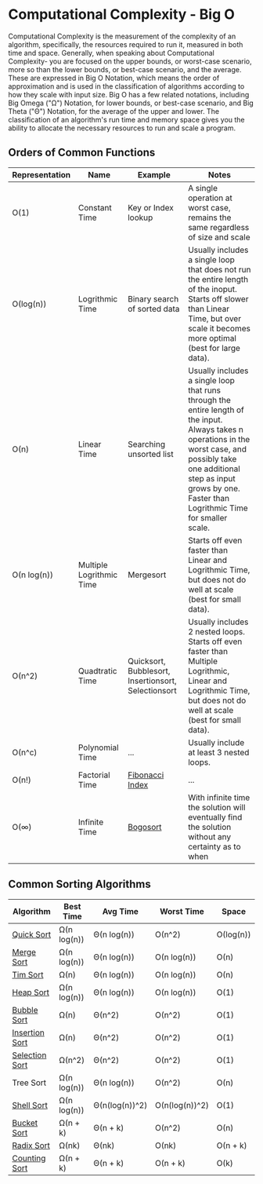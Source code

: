 # Computational Complexity - Big O

Computational Complexity is the measurement of the complexity of an algorithm, 
specifically, the resources required to run it, measured in both time and space. 
Generally, when speaking about Computational Complexity- you are focused on the
upper bounds, or worst-case scenario, more so than the lower bounds, or 
best-case scenario, and the average. These are expressed in Big O Notation, 
which means the order of approximation and is used in the classification of
algorithms according to how they scale with input size. Big O has a few related 
notations, including Big Omega ("Ω") Notation, for lower bounds, or best-case 
scenario, and Big Theta ("Θ") Notation, for the average of the upper and lower.
The classification of an algorithm's run time and memory space gives you the 
ability to allocate the necessary resources to run and scale a program.


## Orders of Common Functions

| Representation | Name                     | Example                                                   | Notes                                                                                                                                                                                                                                     |
|----------------|--------------------------|-----------------------------------------------------------|-------------------------------------------------------------------------------------------------------------------------------------------------------------------------------------------------------------------------------------------|
| Ο(1)           | Constant Time            | Key or Index lookup                                       | A single operation at worst case, remains the same regardless of size and scale                                                                                                                                                           |
| Ο(log(n))      | Logrithmic Time          | Binary search of sorted data                              | Usually includes a single loop that does not run the entire length of the inoput. Starts off slower than Linear Time, but over scale it becomes more optimal (best for large data).                                                       |
| Ο(n)           | Linear Time              | Searching unsorted list                                   | Usually includes a single loop that runs through the entire length of the input. Always takes n operations in the worst case, and possibly take one additional step as input grows by one. Faster than Logrithmic Time for smaller scale. |
| Ο(n log(n))    | Multiple Logrithmic Time | Mergesort                                                 | Starts off even faster than Linear and Logrithmic Time, but does not do well at scale (best for small data).                                                                                                                              |
| Ο(n^2)         | Quadtratic Time          | Quicksort, Bubblesort, Insertionsort, Selectionsort       | Usually includes 2 nested loops. Starts off even faster than Multiple Logrithmic, Linear and Logrithmic Time, but does not do well at scale (best for small data).                                                                        |
| Ο(n^c)         | Polynomial Time          | ...                                                       | Usually include at least 3 nested loops.                                                                                                                                                                                                  |
| Ο(n!)          | Factorial Time           | [Fibonacci Index](../problems/fibonacciIndexFactorial.ts) | ...                                                                                                                                                                                                                                       |
| Ο(∞)           | Infinite Time            | [Bogosort](../dataStructuresAlgorithms/bogoSort.ts)       | With infinite time the solution will eventually find the solution without any certainty as to when                                                                                                                                        |


## Common Sorting Algorithms

| Algorithm                                                      | Best Time   | Avg Time       | Worst Time     | Space     |
|----------------------------------------------------------------|-------------|----------------|----------------|-----------|
| [Quick Sort](../dataStructuresAlgorithms/quickSort.ts)         | Ω(n log(n)) | Θ(n log(n))    | Ο(n^2)         | Ο(log(n)) |
| [Merge Sort](../dataStructuresAlgorithms/mergeSort.ts)         | Ω(n log(n)) | Θ(n log(n))    | Ο(n log(n))    | Ο(n)      |
| [Tim Sort](../dataStructuresAlgorithms/timSort.ts)             | Ω(n)        | Θ(n log(n))    | Ο(n log(n))    | Ο(n)      |
| [Heap Sort](../dataStructuresAlgorithms/heapSort.ts)           | Ω(n log(n)) | Θ(n log(n))    | Ο(n log(n))    | Ο(1)      |
| [Bubble Sort](../dataStructuresAlgorithms/bubbleSort.ts)       | Ω(n)        | Θ(n^2)         | Ο(n^2)         | Ο(1)      |
| [Insertion Sort](../dataStructuresAlgorithms/insertionSort.ts) | Ω(n)        | Θ(n^2)         | Ο(n^2)         | Ο(1)      |
| [Selection Sort](../dataStructuresAlgorithms/selectionSort.ts) | Ω(n^2)      | Θ(n^2)         | Ο(n^2)         | Ο(1)      |
| Tree Sort                                                      | Ω(n log(n)) | Θ(n log(n))    | Ο(n^2)         | Ο(n)      |
| [Shell Sort](../dataStructuresAlgorithms/shellSort.ts)         | Ω(n log(n)) | Θ(n(log(n))^2) | Ο(n(log(n))^2) | Ο(1)      |
| [Bucket Sort](../dataStructuresAlgorithms/bucketSort.ts)       | Ω(n + k)    | Θ(n + k)       | Ο(n^2)         | Ο(n)      |
| [Radix Sort](../dataStructuresAlgorithms//radixSort.ts)        | Ω(nk)       | Θ(nk)          | Ο(nk)          | Ο(n + k)  |
| [Counting Sort](../dataStructuresAlgorithms/countingSort.ts)   | Ω(n + k)    | Θ(n + k)       | Ο(n + k)       | Ο(k)      |
